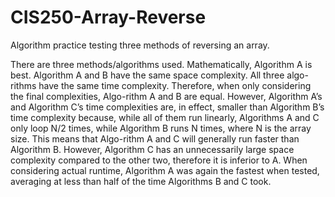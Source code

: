 # CIS250-Array-Reverse
Algorithm practice testing three methods of reversing an array.

There are three methods/algorithms used. Mathematically, Algorithm A is best. Algorithm A and B have the same space complexity. All three algo-rithms have the same time complexity. Therefore, when only considering the final complexities, Algo-rithm A and B are equal. However, Algorithm A’s and Algorithm C’s time complexities are, in effect, smaller than Algorithm B’s time complexity because, while all of them run linearly, Algorithms A and C only loop N/2 times, while Algorithm B runs N times, where N is the array size. This means that Algo-rithm A and C will generally run faster than Algorithm B. However, Algorithm C has an unnecessarily large space complexity compared to the other two, therefore it is inferior to A. When considering actual runtime, Algorithm A was again the fastest when tested, averaging at less than half of the time Algorithms B and C took.
